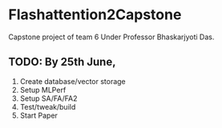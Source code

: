 # Flashattention2Capstone
Capstone project of team 6 Under Professor Bhaskarjyoti Das.

## TODO: By 25th June, 
1) Create database/vector storage
2) Setup MLPerf
3) Setup SA/FA/FA2
4) Test/tweak/build
5) Start Paper      
